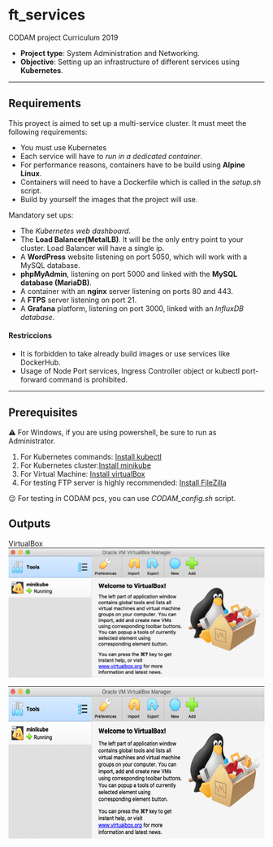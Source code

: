# **ft_services**
CODAM project Curriculum 2019

- **Project type**: System Administration and Networking.
- **Objective**: Setting up an infrastructure of different services using **Kubernetes**.

----
## Requirements

 This proyect is aimed to set up a multi-service cluster. It must meet the following requirements:

- You must use Kubernetes
- Each service will have to _run in a dedicated container_.
- For performance reasons, containers have to be build using **Alpine Linux**.
- Containers will need to have a Dockerfile which is called in the *setup.sh* script.
- Build by yourself the images that the project will use.

Mandatory set ups:
- The _Kubernetes web dashboard_.
- The **Load Balancer(MetalLB)**.  It will be the only entry point to your cluster. Load Balancer will have a single ip.
- A **WordPress** website listening on port 5050, which will work with a MySQL database.
- **phpMyAdmin**, listening on port 5000 and linked with the **MySQL database (MariaDB)**.
- A container with an **nginx** server listening on ports 80 and 443.
- A **FTPS** server listening on port 21.
- A **Grafana** platform, listening on port 3000, linked with an _InfluxDB database_.

#### Restriccions

- It is forbidden to take already build images or use services like DockerHub.
- Usage of Node Port services, Ingress Controller object or kubectl port-forward command is prohibited.
----

## Prerequisites

:warning: For Windows, if you are using powershell, be sure to run as Administrator.

1. For Kubernetes commands: [Install kubectl](https://kubernetes.io/docs/tasks/tools/install-kubectl/)
2. For Kubernetes cluster:[Install minikube](https://minikube.sigs.k8s.io/docs/start/)
3. For Virtual Machine: [Install virtualBox](https://www.virtualbox.org/)
4. For testing FTP server is highly recommended: [Install FileZilla](https://filezilla-project.org/)

:wink: For testing in CODAM pcs, you can use _CODAM_config.sh_ script.

## Outputs

VirtualBox
![](https://github.com/ingdicath/images_md/blob/main/VM_minikube.png)

<img src="https://github.com/ingdicath/images_md/blob/main/VM_minikube.png" style="width:800px;height:300px;">

